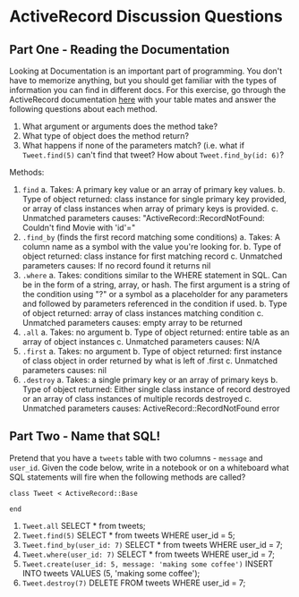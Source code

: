 # ActiveRecord Discussion Questions

## Part One - Reading the Documentation

Looking at Documentation is an important part of programming. You don't have to memorize anything, but you should get familiar with the types of information you can find in different docs. For this exercise, go through the ActiveRecord documentation [here](http://guides.rubyonrails.org/active_record_querying.html#retrieving-objects-from-the-database) with your table mates and answer the following questions about each method.

1. What argument or arguments does the method take?
2. What type of object does the method return?
3. What happens if none of the parameters match? (i.e. what if `Tweet.find(5)` can't find that tweet? How about `Tweet.find_by(id: 6)`?

Methods:

1. `find`
    a. Takes: A primary key value or an array of primary key values.
    b. Type of object returned: class instance for single primary key provided, or array of class instances when array of primary keys is provided.
    c. Unmatched parameters causes: "ActiveRecord::RecordNotFound: Couldn't find Movie with 'id'=<id>"
2. `.find_by` (finds the first record matching some conditions)
    a. Takes: A column name as a symbol with the value you're looking for.
    b. Type of object returned: class instance for first matching record
    c. Unmatched parameters causes: If no record found it returns nil
3. `.where`
    a. Takes: conditions similar to the WHERE statement in SQL. Can be in the form of a string, array, or hash. The first argument is a string of the condition using "?" or a symbol as a placeholder for any parameters and followed by parameters referenced in the condition if used.
    b. Type of object returned: array of class instances matching condition
    c. Unmatched parameters causes: empty array to be returned
4. `.all`
    a. Takes: no argument
    b. Type of object returned: entire table as an array of object instances
    c. Unmatched parameters causes: N/A
5. `.first`
    a. Takes: no argument
    b. Type of object returned: first instance of class object in order returned by what is left of .first
    c. Unmatched parameters causes: nil
6. `.destroy`
    a. Takes: a single primary key or an array of primary keys
    b. Type of object returned: Either single class instance of record destroyed or an array of class instances of multiple records destroyed
    c. Unmatched parameters causes: ActiveRecord::RecordNotFound error

## Part Two - Name that SQL!

Pretend that you have a `tweets` table with two columns - `message` and `user_id`. Given the code below, write in a notebook or on a whiteboard what SQL statements will fire when the following methods are called?

```
class Tweet < ActiveRecord::Base

end
```

1. `Tweet.all`
  SELECT * from tweets;
2. `Tweet.find(5)`
  SELECT * from tweets WHERE user_id = 5;
3. `Tweet.find_by(user_id: 7)`
  SELECT * from tweets WHERE user_id = 7;
4. `Tweet.where(user_id: 7)`
  SELECT * from tweets WHERE user_id = 7;
5. `Tweet.create(user_id: 5, message: 'making some coffee')`
  INSERT INTO tweets VALUES (5, 'making some coffee');
6. `Tweet.destroy(7)`
  DELETE FROM tweets WHERE user_id = 7;
